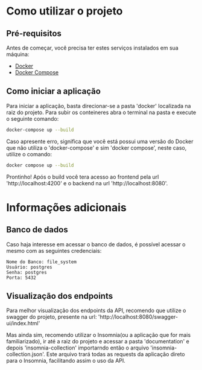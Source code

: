 # Como utilizar o projeto

## Pré-requisitos
Antes de começar, você precisa ter estes serviços instalados em sua máquina:

- [Docker](https://www.docker.com/get-started)
- [Docker Compose](https://docs.docker.com/compose/install/)

## Como iniciar a aplicação

Para iniciar a aplicação, basta direcionar-se a pasta 'docker' localizada na raiz do projeto. Para subir os conteineres abra o terminal na pasta e execute o seguinte comando:
```bash
docker-compose up --build
```
Caso apresente erro, significa que você está possui uma versão do Docker que não utiliza o 'docker-compose' e sim 'docker compose', neste caso, utilize o comando:
```bash
docker compose up --build
```

Prontinho! Após o build você tera acesso ao frontend pela url 'http://localhost:4200' e o backend na url 'http://localhost:8080'.

# Informações adicionais
## Banco de dados
Caso haja interesse em acessar o banco de dados, é possível acessar o mesmo com as seguintes credenciais:
```
Nome do Banco: file_system
Usuário: postgres
Senha: postgres
Porta: 5432
```

## Visualização dos endpoints
Para melhor visualização dos endpoints da API, recomendo que utilize o swagger do projeto, presente na url: 'http://localhost:8080/swagger-ui/index.html'

Mas ainda sim, recomendo utilizar o Insomnia(ou a aplicação que for mais familiarizado), ir até a raiz do projeto e acessar a pasta 'documentation' e depois 'insomnia-collection' importarndo então o arquivo 'insomnia-collection.json'. Este arquivo trará todas as requests da aplicação direto para o Insomnia, facilitando assim o uso da API.